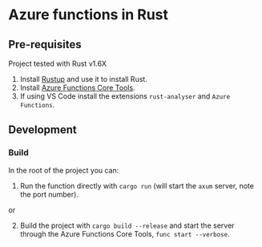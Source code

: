 # Azure functions in Rust

## Pre-requisites

Project tested with Rust v1.6X

1. Install [Rustup](https://rustup.rs/) and use it to install Rust.
2. Install [Azure Functions Core Tools](https://github.com/Azure/azure-functions-core-tools).
3. If using VS Code install the extensions `rust-analyser` and `Azure Functions`.

## Development

### Build

In the root of the project you can:

1. Run the function directly with `cargo run` (will start the `axum` server, note the port number).

or

2. Build the project with `cargo build --release` and start the server through the Azure Functions Core Tools, `func start --verbose`.

